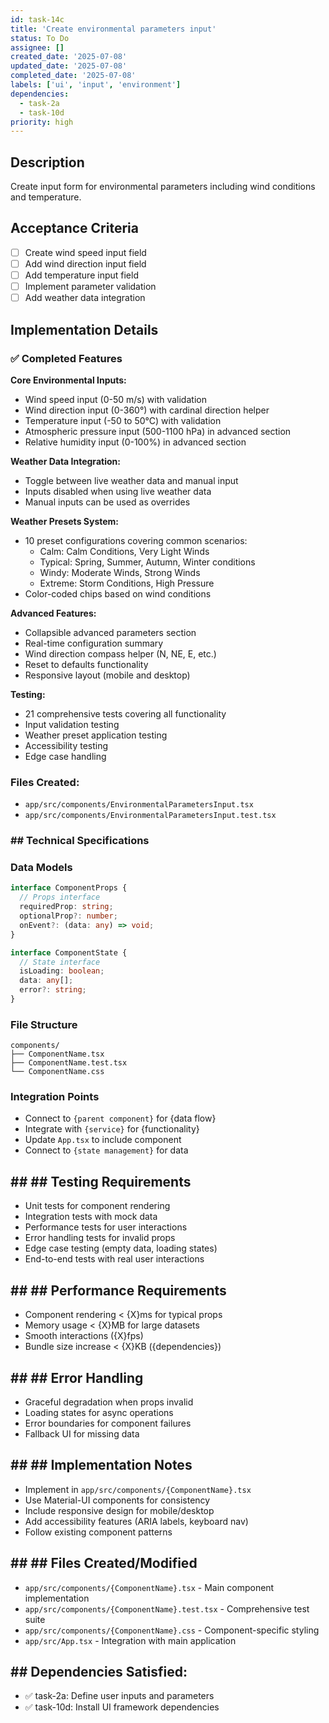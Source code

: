 ```yaml
---
id: task-14c
title: 'Create environmental parameters input'
status: To Do
assignee: []
created_date: '2025-07-08'
updated_date: '2025-07-08'
completed_date: '2025-07-08'
labels: ['ui', 'input', 'environment']
dependencies:
  - task-2a
  - task-10d
priority: high
---
```


## Description

Create input form for environmental parameters including wind conditions and temperature.

## Acceptance Criteria
- [ ] Create wind speed input field
- [ ] Add wind direction input field
- [ ] Add temperature input field
- [ ] Implement parameter validation
- [ ] Add weather data integration

## Implementation Details

### ✅ **Completed Features**

**Core Environmental Inputs:**
- Wind speed input (0-50 m/s) with validation
- Wind direction input (0-360°) with cardinal direction helper
- Temperature input (-50 to 50°C) with validation
- Atmospheric pressure input (500-1100 hPa) in advanced section
- Relative humidity input (0-100%) in advanced section

**Weather Data Integration:**
- Toggle between live weather data and manual input
- Inputs disabled when using live weather data
- Manual inputs can be used as overrides

**Weather Presets System:**
- 10 preset configurations covering common scenarios:
  - Calm: Calm Conditions, Very Light Winds
  - Typical: Spring, Summer, Autumn, Winter conditions
  - Windy: Moderate Winds, Strong Winds
  - Extreme: Storm Conditions, High Pressure
- Color-coded chips based on wind conditions

**Advanced Features:**
- Collapsible advanced parameters section
- Real-time configuration summary
- Wind direction compass helper (N, NE, E, etc.)
- Reset to defaults functionality
- Responsive layout (mobile and desktop)

**Testing:**
- 21 comprehensive tests covering all functionality
- Input validation testing
- Weather preset application testing
- Accessibility testing
- Edge case handling

### **Files Created:**
- `app/src/components/EnvironmentalParametersInput.tsx`
- `app/src/components/EnvironmentalParametersInput.test.tsx`

### ## Technical Specifications

### Data Models
```typescript
interface ComponentProps {
  // Props interface
  requiredProp: string;
  optionalProp?: number;
  onEvent?: (data: any) => void;
}

interface ComponentState {
  // State interface
  isLoading: boolean;
  data: any[];
  error?: string;
}
```

### File Structure
```
components/
├── ComponentName.tsx
├── ComponentName.test.tsx
└── ComponentName.css
```

### Integration Points
- Connect to `{parent component}` for {data flow}
- Integrate with `{service}` for {functionality}
- Update `App.tsx` to include component
- Connect to `{state management}` for data

## ## ## Testing Requirements
- Unit tests for component rendering
- Integration tests with mock data
- Performance tests for user interactions
- Error handling tests for invalid props
- Edge case testing (empty data, loading states)
- End-to-end tests with real user interactions

## ## ## Performance Requirements
- Component rendering < {X}ms for typical props
- Memory usage < {X}MB for large datasets
- Smooth interactions ({X}fps)
- Bundle size increase < {X}KB ({dependencies})

## ## ## Error Handling
- Graceful degradation when props invalid
- Loading states for async operations
- Error boundaries for component failures
- Fallback UI for missing data

## ## ## Implementation Notes
- Implement in `app/src/components/{ComponentName}.tsx`
- Use Material-UI components for consistency
- Include responsive design for mobile/desktop
- Add accessibility features (ARIA labels, keyboard nav)
- Follow existing component patterns

## ## ## Files Created/Modified
- `app/src/components/{ComponentName}.tsx` - Main component implementation
- `app/src/components/{ComponentName}.test.tsx` - Comprehensive test suite
- `app/src/components/{ComponentName}.css` - Component-specific styling
- `app/src/App.tsx` - Integration with main application

## ## **Dependencies Satisfied:**
- ✅ task-2a: Define user inputs and parameters
- ✅ task-10d: Install UI framework dependencies 